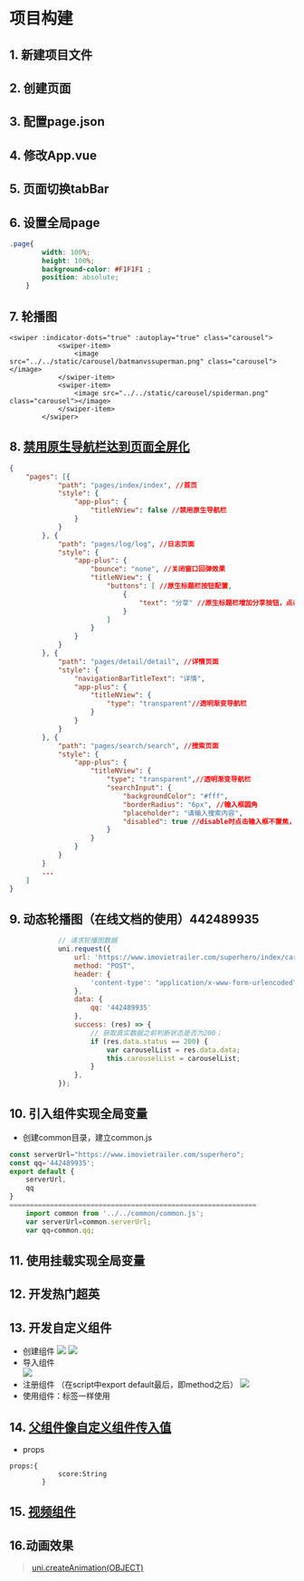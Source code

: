 # 项目构建
## 1. 新建项目文件
## 2. 创建页面
## 3. 配置page.json
## 4. 修改App.vue
## 5. 页面切换tabBar
## 6. 设置全局page
```css
.page{
		width: 100%;
		height: 100%;
		background-color: #F1F1F1 ;
		position: absolute;
	}
```
## 7. 轮播图
```vue
<swiper :indicator-dots="true" :autoplay="true" class="carousel">
			<swiper-item>
				<image src="../../static/carousel/batmanvssuperman.png" class="carousel"></image>
			</swiper-item>
			<swiper-item>
				<image src="../../static/carousel/spiderman.png" class="carousel"></image>
			</swiper-item>
		</swiper>
```
## 8. [禁用原生导航栏达到页面全屏化](https://uniapp.dcloud.io/collocation/pages?id=app-titlenview)  
```json
{
    "pages": [{
            "path": "pages/index/index", //首页
            "style": {
                "app-plus": {
                    "titleNView": false //禁用原生导航栏
                }
            }
        }, {
            "path": "pages/log/log", //日志页面
            "style": {
                "app-plus": {
                    "bounce": "none", //关闭窗口回弹效果
                    "titleNView": {
                        "buttons": [ //原生标题栏按钮配置,
                            {
                                "text": "分享" //原生标题栏增加分享按钮，点击事件可通过页面的 onNavigationBarButtonTap 函数进行监听
                            }
                        ]
                    }
                }
            }
        }, {
            "path": "pages/detail/detail", //详情页面
            "style": {
                "navigationBarTitleText": "详情",
                "app-plus": {
                    "titleNView": {
                        "type": "transparent"//透明渐变导航栏
                    }
                }
            }
        }, {
            "path": "pages/search/search", //搜索页面
            "style": {
                "app-plus": {
                    "titleNView": {
                        "type": "transparent",//透明渐变导航栏
                        "searchInput": {
                            "backgroundColor": "#fff",
                            "borderRadius": "6px", //输入框圆角
                            "placeholder": "请输入搜索内容",
                            "disabled": true //disable时点击输入框不置焦，可以跳到新页面搜索
                        }
                    }
                }
            }
        }
        ...
    ]
}
```
## 9. 动态轮播图（在线文档的使用）442489935
```JavaScript
			// 请求轮播图数据
			uni.request({
				url: 'https://www.imovietrailer.com/superhero/index/carousel/list',
				method: "POST",
				header: {
					'content-type': "application/x-www-form-urlencoded"
				},
				data: {
					qq: '442489935'
				},
				success: (res) => {
					// 获取真实数据之前判断状态是否为200；
					if (res.data.status == 200) {
						var carouselList = res.data.data;
						this.carouselList = carouselList;
					}
				},
			});
```  
## 10. 引入组件实现全局变量  
* 创建common目录，建立common.js

```JavaScript
const serverUrl="https://www.imovietrailer.com/superhero";
const qq='442489935';
export default {
	serverUrl,
	qq
}
=============================================================
	import common from '../../common/common.js';
	var serverUrl=common.serverUrl;
	var qq=common.qq;
```
## 11. 使用挂载实现全局变量
## 12. 开发热门超英  
## 13. 开发自定义组件  
* 创建组件
![](_v_images/20190716190814439_19429.png)
![](_v_images/20190716190845929_8276.png)
* 导入组件  
![](_v_images/20190716191527073_17470.png)
* 注册组件  （在script中export default最后，即method之后）
![](_v_images/20190716191653624_5645.png)
* 使用组件：标签一样使用
## 14. [父组件像自定义组件传入值](https://cn.vuejs.org/v2/api/#props)
* props
```
props:{
			score:String
		}
```
## 15. [视频组件](https://uniapp.dcloud.io/component/video)
## 16.动画效果
> [uni.createAnimation(OBJECT)](https://uniapp.dcloud.io/api/ui/animation?id=unicreateanimationobject)
